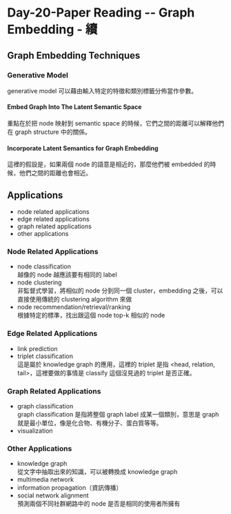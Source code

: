 # Day-20-Paper Reading -- Graph Embedding - 續

## Graph Embedding Techniques

### Generative Model
generative model 可以藉由輸入特定的特徵和類別標籤分佈當作參數。

#### Embed Graph Into The Latent Semantic Space
重點在於把 node 映射到 semantic space 的時候，它們之間的距離可以解釋他們在 graph structure 中的關係。

#### Incorporate Latent Semantics for Graph Embedding
這裡的假設是，如果兩個 node 的語意是相近的，那麼他們被 embedded 的時候，他們之間的距離也會相近。

## Applications
- node related applications
- edge related applications
- graph related applications
- other applications

### Node Related Applications
- node classification  
  越像的 node 越應該要有相同的 label
- node clustering  
  非監督式學習，將相似的 node 分到同一個 cluster，embedding 之後，可以直接使用傳統的 clustering algorithm 來做
- node recommendation/retrieval/ranking  
  根據特定的標準，找出跟這個 node top-k 相似的 node

### Edge Related Applications
- link prediction
- triplet classification  
  這是屬於 knowledge graph 的應用，這裡的 triplet 是指 <head, relation, tail>，這裡要做的事情是 classify 這個沒見過的 triplet 是否正確。

### Graph Related Applications
- graph classification  
  graph classification 是指將整個 graph label 成某一個類別，意思是 graph 就是最小單位，像是化合物、有機分子、蛋白質等等。
- visualization

### Other Applications
- knowledge graph  
  從文字中抽取出來的知識，可以被轉換成 knowledge graph
- multimedia network  
- information propagation（資訊傳播）
- social network alignment  
  預測兩個不同社群網路中的 node 是否是相同的使用者所擁有